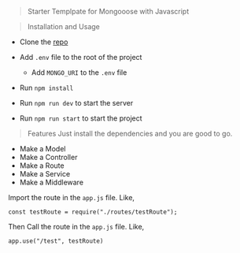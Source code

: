 > Starter Templpate for Mongooose with Javascript

> Installation and Usage

- Clone the [repo](https://github.com/Treposting/mongoose-with-js)

- Add `.env` file to the root of the project
  - Add `MONGO_URI` to the `.env` file
- Run `npm install`
- Run `npm run dev` to start the server
- Run `npm run start` to start the project

> Features
> Just install the dependencies and you are good to go.

- Make a Model
- Make a Controller
- Make a Route
- Make a Service
- Make a Middleware

Import the route in the `app.js` file. Like,

`const testRoute = require("./routes/testRoute");`

Then Call the route in the `app.js` file. Like,

`app.use("/test", testRoute) `
